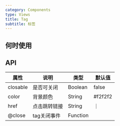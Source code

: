 ```yaml
---
category: Components
type: Views
title: Tag
subtitle: 标签
---
```



## 何时使用


## API



属性 | 说明 | 类型 | 默认值
-----|-----|-----|------
closable | 是否可关闭 | Boolean | false
color | 背景颜色 | String | #f2f2f2
href | 点击跳转链接 | String | ｜
@close | tag关闭事件 | Function | |

